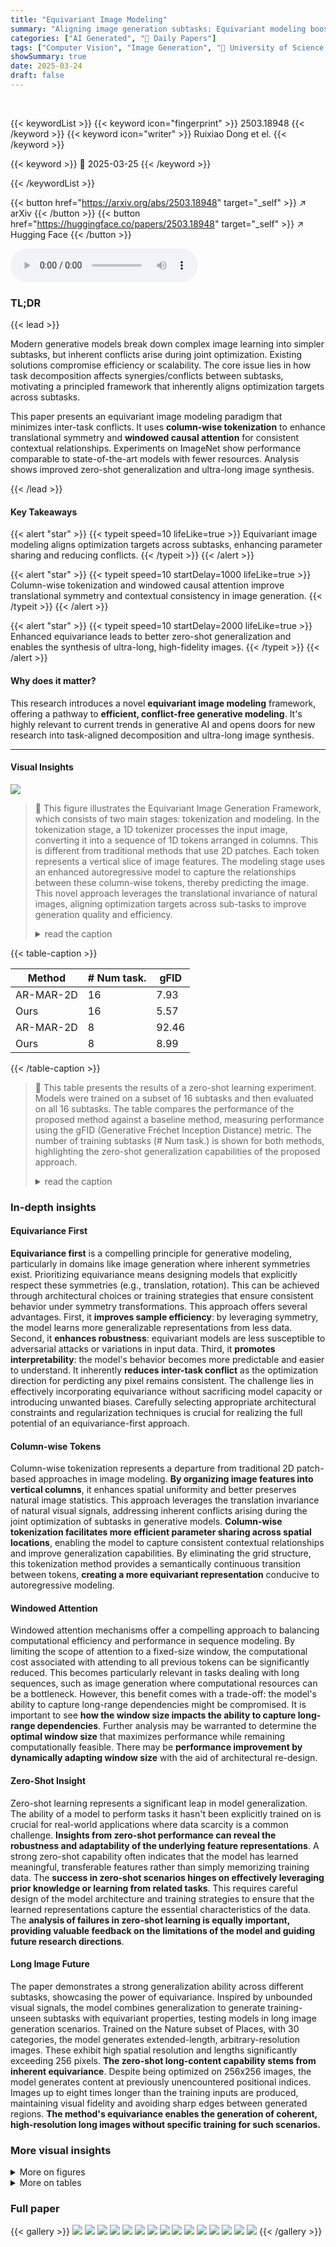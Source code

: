 ```yaml
---
title: "Equivariant Image Modeling"
summary: "Aligning image generation subtasks: Equivariant modeling boosts efficiency and generalization by leveraging natural visual signal invariance."
categories: ["AI Generated", "🤗 Daily Papers"]
tags: ["Computer Vision", "Image Generation", "🏢 University of Science and Technology of China",]
showSummary: true
date: 2025-03-24
draft: false
---
```


<br>

{{< keywordList >}}
{{< keyword icon="fingerprint" >}} 2503.18948 {{< /keyword >}}
{{< keyword icon="writer" >}} Ruixiao Dong et el. {{< /keyword >}}
 
{{< keyword >}} 🤗 2025-03-25 {{< /keyword >}}
 
{{< /keywordList >}}

{{< button href="https://arxiv.org/abs/2503.18948" target="_self" >}}
↗ arXiv
{{< /button >}}
{{< button href="https://huggingface.co/papers/2503.18948" target="_self" >}}
↗ Hugging Face
{{< /button >}}



<audio controls>
    <source src="https://ai-paper-reviewer.com/2503.18948/podcast.wav" type="audio/wav">
    Your browser does not support the audio element.
</audio>


### TL;DR


{{< lead >}}

Modern generative models break down complex image learning into simpler subtasks, but inherent conflicts arise during joint optimization. Existing solutions compromise efficiency or scalability. The core issue lies in how task decomposition affects synergies/conflicts between subtasks, motivating a principled framework that inherently aligns optimization targets across subtasks.



This paper presents an equivariant image modeling paradigm that minimizes inter-task conflicts. It uses **column-wise tokenization** to enhance translational symmetry and **windowed causal attention** for consistent contextual relationships. Experiments on ImageNet show performance comparable to state-of-the-art models with fewer resources. Analysis shows improved zero-shot generalization and ultra-long image synthesis.

{{< /lead >}}


#### Key Takeaways

{{< alert "star" >}}
{{< typeit speed=10 lifeLike=true >}} Equivariant image modeling aligns optimization targets across subtasks, enhancing parameter sharing and reducing conflicts. {{< /typeit >}}
{{< /alert >}}

{{< alert "star" >}}
{{< typeit speed=10 startDelay=1000 lifeLike=true >}} Column-wise tokenization and windowed causal attention improve translational symmetry and contextual consistency in image generation. {{< /typeit >}}
{{< /alert >}}

{{< alert "star" >}}
{{< typeit speed=10 startDelay=2000 lifeLike=true >}} Enhanced equivariance leads to better zero-shot generalization and enables the synthesis of ultra-long, high-fidelity images. {{< /typeit >}}
{{< /alert >}}

#### Why does it matter?
This research introduces a novel **equivariant image modeling** framework, offering a pathway to **efficient, conflict-free generative modeling**. It's highly relevant to current trends in generative AI and opens doors for new research into task-aligned decomposition and ultra-long image synthesis.

------
#### Visual Insights



![](https://arxiv.org/html/2503.18948/x1.png)

> 🔼 This figure illustrates the Equivariant Image Generation Framework, which consists of two main stages: tokenization and modeling.  In the tokenization stage, a 1D tokenizer processes the input image, converting it into a sequence of 1D tokens arranged in columns. This is different from traditional methods that use 2D patches.  Each token represents a vertical slice of image features. The modeling stage uses an enhanced autoregressive model to capture the relationships between these column-wise tokens, thereby predicting the image. This novel approach leverages the translational invariance of natural images, aligning optimization targets across sub-tasks to improve generation quality and efficiency.
> <details>
> <summary>read the caption</summary>
> Figure 1: Illustration of Equivariant Image Generation Framework. The tokenizer translates the image into 1D tokens arranged in columns and an enhanced autoregressive model models the column-wise token distribution.
> </details>





{{< table-caption >}}
<table class="ltx_tabular ltx_centering ltx_guessed_headers ltx_align_middle" id="S4.T1.2">
<thead class="ltx_thead">
<tr class="ltx_tr" id="S4.T1.2.1.1">
<th class="ltx_td ltx_align_center ltx_th ltx_th_column ltx_border_tt" id="S4.T1.2.1.1.1">Method</th>
<th class="ltx_td ltx_align_center ltx_th ltx_th_column ltx_border_tt" id="S4.T1.2.1.1.2"># Num task.</th>
<th class="ltx_td ltx_align_center ltx_th ltx_th_column ltx_border_tt" id="S4.T1.2.1.1.3">gFID</th>
</tr>
</thead>
<tbody class="ltx_tbody">
<tr class="ltx_tr" id="S4.T1.2.2.1">
<td class="ltx_td ltx_align_center ltx_border_t" id="S4.T1.2.2.1.1">AR-MAR-2D</td>
<td class="ltx_td ltx_align_center ltx_border_t" id="S4.T1.2.2.1.2">16</td>
<td class="ltx_td ltx_align_center ltx_border_t" id="S4.T1.2.2.1.3">7.93</td>
</tr>
<tr class="ltx_tr" id="S4.T1.2.3.2">
<td class="ltx_td ltx_align_center" id="S4.T1.2.3.2.1">Ours</td>
<td class="ltx_td ltx_align_center" id="S4.T1.2.3.2.2">16</td>
<td class="ltx_td ltx_align_center" id="S4.T1.2.3.2.3">5.57</td>
</tr>
<tr class="ltx_tr" id="S4.T1.2.4.3">
<td class="ltx_td ltx_align_center ltx_border_t" id="S4.T1.2.4.3.1">AR-MAR-2D</td>
<td class="ltx_td ltx_align_center ltx_border_t" id="S4.T1.2.4.3.2">8</td>
<td class="ltx_td ltx_align_center ltx_border_t" id="S4.T1.2.4.3.3">92.46</td>
</tr>
<tr class="ltx_tr" id="S4.T1.2.5.4">
<td class="ltx_td ltx_align_center ltx_border_bb" id="S4.T1.2.5.4.1">Ours</td>
<td class="ltx_td ltx_align_center ltx_border_bb" id="S4.T1.2.5.4.2">8</td>
<td class="ltx_td ltx_align_center ltx_border_bb" id="S4.T1.2.5.4.3">8.99</td>
</tr>
</tbody>
</table>{{< /table-caption >}}

> 🔼 This table presents the results of a zero-shot learning experiment.  Models were trained on a subset of 16 subtasks and then evaluated on all 16 subtasks. The table compares the performance of the proposed method against a baseline method, measuring performance using the gFID (Generative Fréchet Inception Distance) metric.  The number of training subtasks (# Num task.) is shown for both methods, highlighting the zero-shot generalization capabilities of the proposed approach.
> <details>
> <summary>read the caption</summary>
> Table 1:  Performance under Zero-shot Setting. # Num task. is used to denote the number of trained subtasks. The total number of subtasks is 16 for all methods.
> </details>





### In-depth insights


#### Equivariance First
**Equivariance first** is a compelling principle for generative modeling, particularly in domains like image generation where inherent symmetries exist. Prioritizing equivariance means designing models that explicitly respect these symmetries (e.g., translation, rotation). This can be achieved through architectural choices or training strategies that ensure consistent behavior under symmetry transformations.  This approach offers several advantages. First, it **improves sample efficiency**: by leveraging symmetry, the model learns more generalizable representations from less data. Second, it **enhances robustness**: equivariant models are less susceptible to adversarial attacks or variations in input data. Third, it **promotes interpretability**: the model's behavior becomes more predictable and easier to understand. It inherently **reduces inter-task conflict** as the optimization direction for perdicting any pixel remains consistent. The challenge lies in effectively incorporating equivariance without sacrificing model capacity or introducing unwanted biases. Carefully selecting appropriate architectural constraints and regularization techniques is crucial for realizing the full potential of an equivariance-first approach.

#### Column-wise Tokens
Column-wise tokenization represents a departure from traditional 2D patch-based approaches in image modeling. **By organizing image features into vertical columns**, it enhances spatial uniformity and better preserves natural image statistics. This approach leverages the translation invariance of natural visual signals, addressing inherent conflicts arising during the joint optimization of subtasks in generative models. **Column-wise tokenization facilitates more efficient parameter sharing across spatial locations**, enabling the model to capture consistent contextual relationships and improve generalization capabilities. By eliminating the grid structure, this tokenization method provides a semantically continuous transition between tokens, **creating a more equivariant representation** conducive to autoregressive modeling.

#### Windowed Attention
Windowed attention mechanisms offer a compelling approach to balancing computational efficiency and performance in sequence modeling. By limiting the scope of attention to a fixed-size window, the computational cost associated with attending to all previous tokens can be significantly reduced. This becomes particularly relevant in tasks dealing with long sequences, such as image generation where computational resources can be a bottleneck. However, this benefit comes with a trade-off: the model's ability to capture long-range dependencies might be compromised. It is important to see **how the window size impacts the ability to capture long-range dependencies**. Further analysis may be warranted to determine the **optimal window size** that maximizes performance while remaining computationally feasible. There may be **performance improvement by dynamically adapting window size** with the aid of architectural re-design.

#### Zero-Shot Insight
Zero-shot learning represents a significant leap in model generalization. The ability of a model to perform tasks it hasn't been explicitly trained on is crucial for real-world applications where data scarcity is a common challenge. **Insights from zero-shot performance can reveal the robustness and adaptability of the underlying feature representations**. A strong zero-shot capability often indicates that the model has learned meaningful, transferable features rather than simply memorizing training data. The **success in zero-shot scenarios hinges on effectively leveraging prior knowledge or learning from related tasks**. This requires careful design of the model architecture and training strategies to ensure that the learned representations capture the essential characteristics of the data. The **analysis of failures in zero-shot learning is equally important, providing valuable feedback on the limitations of the model and guiding future research directions**.

#### Long Image Future
The paper demonstrates a strong generalization ability across different subtasks, showcasing the power of equivariance. Inspired by unbounded visual signals, the model combines generalization to generate training-unseen subtasks with equivariant properties, testing models in long image generation scenarios. Trained on the Nature subset of Places, with 30 categories, the model generates extended-length, arbitrary-resolution images. These exhibit high spatial resolution and lengths significantly exceeding 256 pixels. **The zero-shot long-content capability stems from inherent equivariance**. Despite being optimized on 256x256 images, the model generates content at previously unencountered positional indices. Images up to eight times longer than the training inputs are produced, maintaining visual fidelity and avoiding sharp edges between generated regions. **The method's equivariance enables the generation of coherent, high-resolution long images without specific training for such scenarios.**


### More visual insights

<details>
<summary>More on figures
</summary>


![](https://arxiv.org/html/2503.18948/x2.png)

> 🔼 This figure demonstrates the process of reconstructing an image from 1D token sequences. Starting with a sequence of randomly initialized tokens, the model progressively replaces them with tokens encoded from the ground truth image.  Each step in this replacement process results in a progressively more accurate reconstruction of the original image, visually showcasing how the tokens carry information that contributes to the reconstruction. The figure visually shows how the model successfully recovers the image, confirming the effectiveness of the proposed column-wise tokenization and the overall image generation process.  It highlights that each token encodes a relevant part of the image, and together they represent the whole image.
> <details>
> <summary>read the caption</summary>
> Figure 2: Visual Meanings of 1D Tokens. By progressively replacing the randomly initialized token sequence with tokens encoded from the ground truth images, the decoder faithfully reconstructs the original images step by step.
> </details>



![](https://arxiv.org/html/2503.18948/x3.png)

> 🔼 This figure displays the training loss curves for different image generation models. The left panel shows the absolute training loss at an early stage (10 epochs) and a later stage (100 epochs) of training.  The right panel displays the *relative* improvement in training loss at the later stage compared to the loss at the early stage.  Multiple training scenarios are included, such as the multi-task setting (training on all tasks), and single-task settings (training on only selected tasks).  The comparison highlights how the proposed equivariant generation model achieves better parameter sharing and generalization, leading to consistent performance improvements across subtasks, unlike traditional 2D models where performance improvements in some tasks don't transfer to others.
> <details>
> <summary>read the caption</summary>
> Figure 3: Training Loss of Different Models. Left: the training loss of different methods at early (10 epoches) and late (100 epoches) training stage. Right: the relative loss improvement of different methods under different settings compared to the early stage of Multi-task setting. The higher value indicates better performance. The equivariant generation approach can transfer the improvement from a single task to other untrained tasks.
> </details>



![](https://arxiv.org/html/2503.18948/x4.png)

> 🔼 Figure 4 compares the converged training loss for different subtasks in the ImageNet and LHQ datasets.  The ImageNet dataset shows a significant difference in the difficulty of different subtasks, with some subtasks consistently exhibiting higher loss than others. This uneven distribution across subtasks is likely due to the inherent bias in the ImageNet dataset towards objects that are centrally located and well-defined. In contrast, the LHQ dataset shows a much more uniform loss distribution across all subtasks, likely due to its higher degree of spatial uniformity. The figure suggests that the inconsistencies in the ImageNet data significantly impact the model's training process.
> <details>
> <summary>read the caption</summary>
> Figure 4: Converged Training Loss on ImageNet vs LHQ. Compared to ImageNet, the visual statics in LHQ demonstrates greater uniformity, as does the task-wise loss distribution.
> </details>



![](https://arxiv.org/html/2503.18948/x5.png)

> 🔼 This figure showcases the model's ability to generate images significantly longer than those it was trained on.  The model was trained using images of a fixed 256-pixel length from the Places dataset.  Despite this, the generated examples demonstrate the ability to produce images of arbitrary lengths, maintaining visual coherence and detail across the extended spatial range. This highlights the model's generalization capability and robustness.
> <details>
> <summary>read the caption</summary>
> Figure 5: Visual examples of long image generation. We present visual examples of long images with arbitrary lengths, which are generated by our model that has been trained on the Places datasets with fixed length of 256.
> </details>



![](https://arxiv.org/html/2503.18948/x6.png)

> 🔼 This figure demonstrates the interactive nature of the image generation process.  Each token, representing a vertical strip of the image, is generated and displayed individually.  The user can then review the generated image and identify any unsatisfactory tokens (highlighted in orange rectangles). These problematic tokens are then discarded, and the model regenerates them, allowing for human-guided refinement of the output image. This process iterates until the user is satisfied with the generated image.
> <details>
> <summary>read the caption</summary>
> Figure 6: Interactive Image Generation. During inference, each token is immediately visible and bad generated tokens (circled with orange rectangle) are dropped according to human feedback.
> </details>



![](https://arxiv.org/html/2503.18948/x7.png)

> 🔼 This figure is a visualization showing the effect of augmented position embedding on image generation.  The '(a) w/o random shift' indicates that this specific image was generated without applying random shifts to the position indices during training. This augmentation helps the model better learn consistent relationships across different spatial locations, improving the quality and coherence of generated images, especially those that extend beyond the length of sequences seen during training.
> <details>
> <summary>read the caption</summary>
> (a) w/o random shift
> </details>



![](https://arxiv.org/html/2503.18948/x8.png)

> 🔼 This figure visualizes the impact of the augmented position embedding technique on the model's ability to generate coherent and continuous images. The left panel (a) shows results without random position shifts, while the right panel (b) demonstrates the results with random position shifts applied. The use of random position shifts helps to reduce the effect of fixed positions in the model and enhances its generation performance, especially for longer image sequences.
> <details>
> <summary>read the caption</summary>
> (b) with random shift
> </details>



![](https://arxiv.org/html/2503.18948/x9.png)

> 🔼 This figure compares the results of using a standard positional embedding technique versus an augmented positional embedding technique in a transformer-based image generation model. The model was trained on a subset of the Places dataset. The augmented approach enhances the model's ability to generate images with consistent visual features across spatial positions.
> <details>
> <summary>read the caption</summary>
> Figure 7: Visualization effect of the Augmented Position Embedding. The model is trained on a subset of the Places dataset.
> </details>



![](https://arxiv.org/html/2503.18948/x10.png)

> 🔼 This figure provides additional examples to illustrate how the column-wise tokenization approach preserves the vertical equivariance of natural images.  Each image shows the progressive reconstruction of an image from its 1D token representation. The reconstruction starts with a randomly initialized sequence of tokens and progressively replaces those random tokens with tokens generated from the ground truth image.  This demonstrates how the model reconstructs the image from a column-wise representation, highlighting the effectiveness of the proposed 1D tokenization method in preserving spatial information.
> <details>
> <summary>read the caption</summary>
> Figure 8: Additional Examples about Visual Meanings of 1D Tokens.
> </details>



![](https://arxiv.org/html/2503.18948/x11.png)

> 🔼 This figure visualizes the image generation process step by step. Starting from randomly initialized tokens, it progressively replaces these tokens with tokens encoded from the ground truth image. This allows us to see how the decoder faithfully reconstructs the original image, step by step, as the correct token sequences are fed into it. It demonstrates the continuous transition and evolution of the generated image.
> <details>
> <summary>read the caption</summary>
> Figure 9: Visualization of the generation process.
> </details>



![](https://arxiv.org/html/2503.18948/x12.png)

> 🔼 This figure displays a diverse array of images generated by the model trained on the ImageNet-1k dataset.  Each image represents a different object category from the dataset, showcasing the model's ability to generate various objects with high fidelity and detail.  The figure demonstrates the model's capacity for class-conditional image generation, highlighting the quality and diversity of the generated samples.
> <details>
> <summary>read the caption</summary>
> Figure 10: Generation Results on the ImageNet-1k Dataset.
> </details>



</details>




<details>
<summary>More on tables
</summary>


{{< table-caption >}}
<table class="ltx_tabular ltx_align_middle" id="S4.T2.3">
<tbody class="ltx_tbody">
<tr class="ltx_tr" id="S4.T2.3.3">
<td class="ltx_td ltx_align_center ltx_border_tt" id="S4.T2.3.3.4" style="padding:0.25pt 4.0pt;">Method</td>
<td class="ltx_td ltx_align_center ltx_border_tt" id="S4.T2.1.1.1" style="padding:0.25pt 4.0pt;">gFID<math alttext="\downarrow" class="ltx_Math" display="inline" id="S4.T2.1.1.1.m1.1"><semantics id="S4.T2.1.1.1.m1.1a"><mo id="S4.T2.1.1.1.m1.1.1" stretchy="false" xref="S4.T2.1.1.1.m1.1.1.cmml">↓</mo><annotation-xml encoding="MathML-Content" id="S4.T2.1.1.1.m1.1b"><ci id="S4.T2.1.1.1.m1.1.1.cmml" xref="S4.T2.1.1.1.m1.1.1">↓</ci></annotation-xml><annotation encoding="application/x-tex" id="S4.T2.1.1.1.m1.1c">\downarrow</annotation><annotation encoding="application/x-llamapun" id="S4.T2.1.1.1.m1.1d">↓</annotation></semantics></math>
</td>
<td class="ltx_td ltx_align_center ltx_border_tt" id="S4.T2.2.2.2" style="padding:0.25pt 4.0pt;">IS<math alttext="\uparrow" class="ltx_Math" display="inline" id="S4.T2.2.2.2.m1.1"><semantics id="S4.T2.2.2.2.m1.1a"><mo id="S4.T2.2.2.2.m1.1.1" stretchy="false" xref="S4.T2.2.2.2.m1.1.1.cmml">↑</mo><annotation-xml encoding="MathML-Content" id="S4.T2.2.2.2.m1.1b"><ci id="S4.T2.2.2.2.m1.1.1.cmml" xref="S4.T2.2.2.2.m1.1.1">↑</ci></annotation-xml><annotation encoding="application/x-tex" id="S4.T2.2.2.2.m1.1c">\uparrow</annotation><annotation encoding="application/x-llamapun" id="S4.T2.2.2.2.m1.1d">↑</annotation></semantics></math>
</td>
<td class="ltx_td ltx_align_center ltx_border_tt" id="S4.T2.3.3.5" style="padding:0.25pt 4.0pt;">#Para.</td>
<td class="ltx_td ltx_align_center ltx_border_tt" id="S4.T2.3.3.6" style="padding:0.25pt 4.0pt;">#Len.</td>
<td class="ltx_td ltx_align_center ltx_border_tt" id="S4.T2.3.3.3" style="padding:0.25pt 4.0pt;">GFLOPs<math alttext="\downarrow" class="ltx_Math" display="inline" id="S4.T2.3.3.3.m1.1"><semantics id="S4.T2.3.3.3.m1.1a"><mo id="S4.T2.3.3.3.m1.1.1" stretchy="false" xref="S4.T2.3.3.3.m1.1.1.cmml">↓</mo><annotation-xml encoding="MathML-Content" id="S4.T2.3.3.3.m1.1b"><ci id="S4.T2.3.3.3.m1.1.1.cmml" xref="S4.T2.3.3.3.m1.1.1">↓</ci></annotation-xml><annotation encoding="application/x-tex" id="S4.T2.3.3.3.m1.1c">\downarrow</annotation><annotation encoding="application/x-llamapun" id="S4.T2.3.3.3.m1.1d">↓</annotation></semantics></math>
</td>
</tr>
<tr class="ltx_tr" id="S4.T2.3.4.1">
<td class="ltx_td ltx_align_center ltx_border_t" colspan="6" id="S4.T2.3.4.1.1" style="padding:0.25pt 4.0pt;"><em class="ltx_emph ltx_font_italic" id="S4.T2.3.4.1.1.1" style="color:#808080;">Diffusion</em></td>
</tr>
<tr class="ltx_tr" id="S4.T2.3.5.2">
<td class="ltx_td ltx_align_center" id="S4.T2.3.5.2.1" style="padding:0.25pt 4.0pt;">DiT <cite class="ltx_cite ltx_citemacro_cite">[<a class="ltx_ref" href="https://arxiv.org/html/2503.18948v1#bib.bib26" title=""><span class="ltx_text" style="font-size:90%;">26</span></a>]</cite>
</td>
<td class="ltx_td ltx_align_center" id="S4.T2.3.5.2.2" style="padding:0.25pt 4.0pt;">2.27</td>
<td class="ltx_td ltx_align_center" id="S4.T2.3.5.2.3" style="padding:0.25pt 4.0pt;">278.2</td>
<td class="ltx_td ltx_align_center" id="S4.T2.3.5.2.4" style="padding:0.25pt 4.0pt;">675M</td>
<td class="ltx_td ltx_align_center" id="S4.T2.3.5.2.5" style="padding:0.25pt 4.0pt;">-</td>
<td class="ltx_td ltx_align_center" id="S4.T2.3.5.2.6" style="padding:0.25pt 4.0pt;">118.64</td>
</tr>
<tr class="ltx_tr" id="S4.T2.3.6.3">
<td class="ltx_td ltx_align_center ltx_border_t" colspan="6" id="S4.T2.3.6.3.1" style="padding:0.25pt 4.0pt;"><em class="ltx_emph ltx_font_italic" id="S4.T2.3.6.3.1.1" style="color:#808080;">MaskGIT</em></td>
</tr>
<tr class="ltx_tr" id="S4.T2.3.7.4">
<td class="ltx_td ltx_align_center" id="S4.T2.3.7.4.1" style="padding:0.25pt 4.0pt;">TiTok <cite class="ltx_cite ltx_citemacro_cite">[<a class="ltx_ref" href="https://arxiv.org/html/2503.18948v1#bib.bib46" title=""><span class="ltx_text" style="font-size:90%;">46</span></a>]</cite>
</td>
<td class="ltx_td ltx_align_center" id="S4.T2.3.7.4.2" style="padding:0.25pt 4.0pt;">1.97</td>
<td class="ltx_td ltx_align_center" id="S4.T2.3.7.4.3" style="padding:0.25pt 4.0pt;">281.8</td>
<td class="ltx_td ltx_align_center" id="S4.T2.3.7.4.4" style="padding:0.25pt 4.0pt;">287M</td>
<td class="ltx_td ltx_align_center" id="S4.T2.3.7.4.5" style="padding:0.25pt 4.0pt;">128</td>
<td class="ltx_td ltx_align_center" id="S4.T2.3.7.4.6" style="padding:0.25pt 4.0pt;">37.35</td>
</tr>
<tr class="ltx_tr" id="S4.T2.3.8.5">
<td class="ltx_td ltx_align_center" id="S4.T2.3.8.5.1" style="padding:0.25pt 4.0pt;">MAR <cite class="ltx_cite ltx_citemacro_cite">[<a class="ltx_ref" href="https://arxiv.org/html/2503.18948v1#bib.bib18" title=""><span class="ltx_text" style="font-size:90%;">18</span></a>]</cite>
</td>
<td class="ltx_td ltx_align_center" id="S4.T2.3.8.5.2" style="padding:0.25pt 4.0pt;">1.78</td>
<td class="ltx_td ltx_align_center" id="S4.T2.3.8.5.3" style="padding:0.25pt 4.0pt;">296.0</td>
<td class="ltx_td ltx_align_center" id="S4.T2.3.8.5.4" style="padding:0.25pt 4.0pt;">479M</td>
<td class="ltx_td ltx_align_center" id="S4.T2.3.8.5.5" style="padding:0.25pt 4.0pt;">64</td>
<td class="ltx_td ltx_align_center" id="S4.T2.3.8.5.6" style="padding:0.25pt 4.0pt;">70.13</td>
</tr>
<tr class="ltx_tr" id="S4.T2.3.9.6">
<td class="ltx_td ltx_align_center" id="S4.T2.3.9.6.1" style="padding:0.25pt 4.0pt;">FractalMAR <cite class="ltx_cite ltx_citemacro_cite">[<a class="ltx_ref" href="https://arxiv.org/html/2503.18948v1#bib.bib17" title=""><span class="ltx_text" style="font-size:90%;">17</span></a>]</cite>
</td>
<td class="ltx_td ltx_align_center" id="S4.T2.3.9.6.2" style="padding:0.25pt 4.0pt;">7.30</td>
<td class="ltx_td ltx_align_center" id="S4.T2.3.9.6.3" style="padding:0.25pt 4.0pt;">334.9</td>
<td class="ltx_td ltx_align_center" id="S4.T2.3.9.6.4" style="padding:0.25pt 4.0pt;">438M</td>
<td class="ltx_td ltx_align_center" id="S4.T2.3.9.6.5" style="padding:0.25pt 4.0pt;">-</td>
<td class="ltx_td ltx_align_center" id="S4.T2.3.9.6.6" style="padding:0.25pt 4.0pt;">238.58</td>
</tr>
<tr class="ltx_tr" id="S4.T2.3.10.7">
<td class="ltx_td ltx_align_center ltx_border_t" colspan="6" id="S4.T2.3.10.7.1" style="padding:0.25pt 4.0pt;"><em class="ltx_emph ltx_font_italic" id="S4.T2.3.10.7.1.1" style="color:#808080;">Autoregressive</em></td>
</tr>
<tr class="ltx_tr" id="S4.T2.3.11.8">
<td class="ltx_td ltx_align_center" id="S4.T2.3.11.8.1" style="padding:0.25pt 4.0pt;">VQGAN <cite class="ltx_cite ltx_citemacro_cite">[<a class="ltx_ref" href="https://arxiv.org/html/2503.18948v1#bib.bib7" title=""><span class="ltx_text" style="font-size:90%;">7</span></a>]</cite>
</td>
<td class="ltx_td ltx_align_center" id="S4.T2.3.11.8.2" style="padding:0.25pt 4.0pt;">15.78</td>
<td class="ltx_td ltx_align_center" id="S4.T2.3.11.8.3" style="padding:0.25pt 4.0pt;">74.3</td>
<td class="ltx_td ltx_align_center" id="S4.T2.3.11.8.4" style="padding:0.25pt 4.0pt;">1.4B</td>
<td class="ltx_td ltx_align_center" id="S4.T2.3.11.8.5" style="padding:0.25pt 4.0pt;">256</td>
<td class="ltx_td ltx_align_center" id="S4.T2.3.11.8.6" style="padding:0.25pt 4.0pt;">246.67</td>
</tr>
<tr class="ltx_tr" id="S4.T2.3.12.9">
<td class="ltx_td ltx_align_center" id="S4.T2.3.12.9.1" style="padding:0.25pt 4.0pt;">VAR <cite class="ltx_cite ltx_citemacro_cite">[<a class="ltx_ref" href="https://arxiv.org/html/2503.18948v1#bib.bib40" title=""><span class="ltx_text" style="font-size:90%;">40</span></a>]</cite>
</td>
<td class="ltx_td ltx_align_center" id="S4.T2.3.12.9.2" style="padding:0.25pt 4.0pt;">3.30</td>
<td class="ltx_td ltx_align_center" id="S4.T2.3.12.9.3" style="padding:0.25pt 4.0pt;">274.4</td>
<td class="ltx_td ltx_align_center" id="S4.T2.3.12.9.4" style="padding:0.25pt 4.0pt;">310M</td>
<td class="ltx_td ltx_align_center" id="S4.T2.3.12.9.5" style="padding:0.25pt 4.0pt;">680</td>
<td class="ltx_td ltx_align_center" id="S4.T2.3.12.9.6" style="padding:0.25pt 4.0pt;">105.70</td>
</tr>
<tr class="ltx_tr" id="S4.T2.3.13.10">
<td class="ltx_td ltx_align_center" id="S4.T2.3.13.10.1" style="padding:0.25pt 4.0pt;">MAR <cite class="ltx_cite ltx_citemacro_cite">[<a class="ltx_ref" href="https://arxiv.org/html/2503.18948v1#bib.bib18" title=""><span class="ltx_text" style="font-size:90%;">18</span></a>]</cite>
</td>
<td class="ltx_td ltx_align_center" id="S4.T2.3.13.10.2" style="padding:0.25pt 4.0pt;">4.69</td>
<td class="ltx_td ltx_align_center" id="S4.T2.3.13.10.3" style="padding:0.25pt 4.0pt;">244.6</td>
<td class="ltx_td ltx_align_center" id="S4.T2.3.13.10.4" style="padding:0.25pt 4.0pt;">479M</td>
<td class="ltx_td ltx_align_center" id="S4.T2.3.13.10.5" style="padding:0.25pt 4.0pt;">64</td>
<td class="ltx_td ltx_align_center" id="S4.T2.3.13.10.6" style="padding:0.25pt 4.0pt;">78.50</td>
</tr>
<tr class="ltx_tr" id="S4.T2.3.14.11">
<td class="ltx_td ltx_align_center ltx_border_t" id="S4.T2.3.14.11.1" style="padding:0.25pt 4.0pt;">Ours-S</td>
<td class="ltx_td ltx_align_center ltx_border_t" id="S4.T2.3.14.11.2" style="padding:0.25pt 4.0pt;">7.21</td>
<td class="ltx_td ltx_align_center ltx_border_t" id="S4.T2.3.14.11.3" style="padding:0.25pt 4.0pt;">233.70</td>
<td class="ltx_td ltx_align_center ltx_border_t" id="S4.T2.3.14.11.4" style="padding:0.25pt 4.0pt;">151M</td>
<td class="ltx_td ltx_align_center ltx_border_t" id="S4.T2.3.14.11.5" style="padding:0.25pt 4.0pt;">16</td>
<td class="ltx_td ltx_align_center ltx_border_t" id="S4.T2.3.14.11.6" style="padding:0.25pt 4.0pt;">5.41</td>
</tr>
<tr class="ltx_tr" id="S4.T2.3.15.12">
<td class="ltx_td ltx_align_center" id="S4.T2.3.15.12.1" style="padding:0.25pt 4.0pt;">Ours-B</td>
<td class="ltx_td ltx_align_center" id="S4.T2.3.15.12.2" style="padding:0.25pt 4.0pt;">5.57</td>
<td class="ltx_td ltx_align_center" id="S4.T2.3.15.12.3" style="padding:0.25pt 4.0pt;">260.05</td>
<td class="ltx_td ltx_align_center" id="S4.T2.3.15.12.4" style="padding:0.25pt 4.0pt;">294M</td>
<td class="ltx_td ltx_align_center" id="S4.T2.3.15.12.5" style="padding:0.25pt 4.0pt;">16</td>
<td class="ltx_td ltx_align_center" id="S4.T2.3.15.12.6" style="padding:0.25pt 4.0pt;">9.78</td>
</tr>
<tr class="ltx_tr" id="S4.T2.3.16.13">
<td class="ltx_td ltx_align_center" id="S4.T2.3.16.13.1" style="padding:0.25pt 4.0pt;">Ours-L</td>
<td class="ltx_td ltx_align_center" id="S4.T2.3.16.13.2" style="padding:0.25pt 4.0pt;">4.48</td>
<td class="ltx_td ltx_align_center" id="S4.T2.3.16.13.3" style="padding:0.25pt 4.0pt;">259.91</td>
<td class="ltx_td ltx_align_center" id="S4.T2.3.16.13.4" style="padding:0.25pt 4.0pt;">644M</td>
<td class="ltx_td ltx_align_center" id="S4.T2.3.16.13.5" style="padding:0.25pt 4.0pt;">16</td>
<td class="ltx_td ltx_align_center" id="S4.T2.3.16.13.6" style="padding:0.25pt 4.0pt;">19.66</td>
</tr>
<tr class="ltx_tr" id="S4.T2.3.17.14">
<td class="ltx_td ltx_align_center ltx_border_bb" id="S4.T2.3.17.14.1" style="padding:0.25pt 4.0pt;">Ours-H</td>
<td class="ltx_td ltx_align_center ltx_border_bb" id="S4.T2.3.17.14.2" style="padding:0.25pt 4.0pt;">4.17</td>
<td class="ltx_td ltx_align_center ltx_border_bb" id="S4.T2.3.17.14.3" style="padding:0.25pt 4.0pt;">290.66</td>
<td class="ltx_td ltx_align_center ltx_border_bb" id="S4.T2.3.17.14.4" style="padding:0.25pt 4.0pt;">1.2B</td>
<td class="ltx_td ltx_align_center ltx_border_bb" id="S4.T2.3.17.14.5" style="padding:0.25pt 4.0pt;">16</td>
<td class="ltx_td ltx_align_center ltx_border_bb" id="S4.T2.3.17.14.6" style="padding:0.25pt 4.0pt;">34.91</td>
</tr>
</tbody>
</table>{{< /table-caption >}}
> 🔼 This table presents the results of class-conditional image generation experiments conducted on the ImageNet dataset at 256x256 resolution.  Several different generative models were compared, and the table shows key performance metrics including the Fréchet Inception Distance (gFID), which measures the quality of the generated images, and the Inception Score (IS), which assesses the diversity and quality of the generated images.  The table also lists the number of parameters (#Para.) in each model, providing an indication of model complexity, and the token sequence length (#Len.) used by each model during the generation process. Lower gFID and higher IS values generally indicate better performance.
> <details>
> <summary>read the caption</summary>
> Table 2:  Class-conditional Generation Results on ImageNet 256×256 Benchmark. #Para. denotes the number of parameters in each generator, while #Len. indicates the token sequence length that generators are required to model.
> </details>

{{< table-caption >}}
<table class="ltx_tabular ltx_centering ltx_guessed_headers ltx_align_middle" id="S4.T3.2">
<thead class="ltx_thead">
<tr class="ltx_tr" id="S4.T3.2.2">
<th class="ltx_td ltx_align_center ltx_th ltx_th_column ltx_th_row ltx_border_tt" id="S4.T3.2.2.3" style="padding-top:0.25pt;padding-bottom:0.25pt;">Method</th>
<th class="ltx_td ltx_align_center ltx_th ltx_th_column ltx_th_row ltx_border_tt" id="S4.T3.2.2.4" style="padding-top:0.25pt;padding-bottom:0.25pt;">Tokens Length</th>
<th class="ltx_td ltx_align_center ltx_th ltx_th_column ltx_border_tt" id="S4.T3.1.1.1" style="padding-top:0.25pt;padding-bottom:0.25pt;">gFID<math alttext="\downarrow" class="ltx_Math" display="inline" id="S4.T3.1.1.1.m1.1"><semantics id="S4.T3.1.1.1.m1.1a"><mo id="S4.T3.1.1.1.m1.1.1" stretchy="false" xref="S4.T3.1.1.1.m1.1.1.cmml">↓</mo><annotation-xml encoding="MathML-Content" id="S4.T3.1.1.1.m1.1b"><ci id="S4.T3.1.1.1.m1.1.1.cmml" xref="S4.T3.1.1.1.m1.1.1">↓</ci></annotation-xml><annotation encoding="application/x-tex" id="S4.T3.1.1.1.m1.1c">\downarrow</annotation><annotation encoding="application/x-llamapun" id="S4.T3.1.1.1.m1.1d">↓</annotation></semantics></math>
</th>
<th class="ltx_td ltx_align_center ltx_th ltx_th_column ltx_border_tt" id="S4.T3.2.2.2" style="padding-top:0.25pt;padding-bottom:0.25pt;">GFLOPs<math alttext="\downarrow" class="ltx_Math" display="inline" id="S4.T3.2.2.2.m1.1"><semantics id="S4.T3.2.2.2.m1.1a"><mo id="S4.T3.2.2.2.m1.1.1" stretchy="false" xref="S4.T3.2.2.2.m1.1.1.cmml">↓</mo><annotation-xml encoding="MathML-Content" id="S4.T3.2.2.2.m1.1b"><ci id="S4.T3.2.2.2.m1.1.1.cmml" xref="S4.T3.2.2.2.m1.1.1">↓</ci></annotation-xml><annotation encoding="application/x-tex" id="S4.T3.2.2.2.m1.1c">\downarrow</annotation><annotation encoding="application/x-llamapun" id="S4.T3.2.2.2.m1.1d">↓</annotation></semantics></math>
</th>
</tr>
<tr class="ltx_tr" id="S4.T3.2.3.1">
<th class="ltx_td ltx_align_center ltx_th ltx_th_column ltx_th_row ltx_border_t" id="S4.T3.2.3.1.1" style="padding-top:0.25pt;padding-bottom:0.25pt;">AR-MAR-2D-B</th>
<th class="ltx_td ltx_align_center ltx_th ltx_th_column ltx_th_row ltx_border_t" id="S4.T3.2.3.1.2" style="padding-top:0.25pt;padding-bottom:0.25pt;">256</th>
<th class="ltx_td ltx_align_center ltx_th ltx_th_column ltx_border_t" id="S4.T3.2.3.1.3" style="padding-top:0.25pt;padding-bottom:0.25pt;">3.99</th>
<th class="ltx_td ltx_align_center ltx_th ltx_th_column ltx_border_t" id="S4.T3.2.3.1.4" style="padding-top:0.25pt;padding-bottom:0.25pt;">130.46</th>
</tr>
</thead>
<tbody class="ltx_tbody">
<tr class="ltx_tr" id="S4.T3.2.4.1">
<th class="ltx_td ltx_align_center ltx_th ltx_th_row ltx_border_t" id="S4.T3.2.4.1.1" style="padding-top:0.25pt;padding-bottom:0.25pt;">AR-MAR-2D-B</th>
<th class="ltx_td ltx_align_center ltx_th ltx_th_row ltx_border_t" id="S4.T3.2.4.1.2" style="padding-top:0.25pt;padding-bottom:0.25pt;">16</th>
<td class="ltx_td ltx_align_center ltx_border_t" id="S4.T3.2.4.1.3" style="padding-top:0.25pt;padding-bottom:0.25pt;">7.93</td>
<td class="ltx_td ltx_align_center ltx_border_t" id="S4.T3.2.4.1.4" style="padding-top:0.25pt;padding-bottom:0.25pt;">9.79</td>
</tr>
<tr class="ltx_tr" id="S4.T3.2.5.2">
<th class="ltx_td ltx_align_center ltx_th ltx_th_row" id="S4.T3.2.5.2.1" style="padding-top:0.25pt;padding-bottom:0.25pt;">AR-MAR-2D-L</th>
<th class="ltx_td ltx_align_center ltx_th ltx_th_row" id="S4.T3.2.5.2.2" style="padding-top:0.25pt;padding-bottom:0.25pt;">16</th>
<td class="ltx_td ltx_align_center" id="S4.T3.2.5.2.3" style="padding-top:0.25pt;padding-bottom:0.25pt;">7.49</td>
<td class="ltx_td ltx_align_center" id="S4.T3.2.5.2.4" style="padding-top:0.25pt;padding-bottom:0.25pt;">19.68</td>
</tr>
<tr class="ltx_tr" id="S4.T3.2.6.3">
<th class="ltx_td ltx_align_center ltx_th ltx_th_row" id="S4.T3.2.6.3.1" style="padding-top:0.25pt;padding-bottom:0.25pt;">Ours-B</th>
<th class="ltx_td ltx_align_center ltx_th ltx_th_row" id="S4.T3.2.6.3.2" style="padding-top:0.25pt;padding-bottom:0.25pt;">16</th>
<td class="ltx_td ltx_align_center" id="S4.T3.2.6.3.3" style="padding-top:0.25pt;padding-bottom:0.25pt;">5.57</td>
<td class="ltx_td ltx_align_center" id="S4.T3.2.6.3.4" style="padding-top:0.25pt;padding-bottom:0.25pt;">9.78</td>
</tr>
<tr class="ltx_tr" id="S4.T3.2.7.4">
<th class="ltx_td ltx_align_center ltx_th ltx_th_row ltx_border_bb" id="S4.T3.2.7.4.1" style="padding-top:0.25pt;padding-bottom:0.25pt;">Ours-L</th>
<th class="ltx_td ltx_align_center ltx_th ltx_th_row ltx_border_bb" id="S4.T3.2.7.4.2" style="padding-top:0.25pt;padding-bottom:0.25pt;">16</th>
<td class="ltx_td ltx_align_center ltx_border_bb" id="S4.T3.2.7.4.3" style="padding-top:0.25pt;padding-bottom:0.25pt;">4.48</td>
<td class="ltx_td ltx_align_center ltx_border_bb" id="S4.T3.2.7.4.4" style="padding-top:0.25pt;padding-bottom:0.25pt;">19.66</td>
</tr>
</tbody>
</table>{{< /table-caption >}}
> 🔼 This table compares the performance (in terms of gFID) and computational efficiency (GFLOPs) of different models for image generation.  It highlights the trade-off between these two aspects. The models compared include the baseline autoregressive models with different token lengths (256 and 16) and the proposed equivariant models with token lengths of 16. The results show that the proposed equivariant models achieve a better trade-off, offering comparable or better performance with significantly reduced computational cost.
> <details>
> <summary>read the caption</summary>
> Table 3: Comparison on the performance and computational efficiency. Our methods achieves better trade-off between performance and computation cost.
> </details>

{{< table-caption >}}
<table class="ltx_tabular ltx_centering ltx_guessed_headers ltx_align_middle" id="S4.T4.2">
<thead class="ltx_thead">
<tr class="ltx_tr" id="S4.T4.2.2">
<th class="ltx_td ltx_align_center ltx_th ltx_th_column ltx_border_tt" id="S4.T4.2.2.3" style="padding-top:0.25pt;padding-bottom:0.25pt;">Method</th>
<th class="ltx_td ltx_align_center ltx_th ltx_th_column ltx_border_tt" id="S4.T4.2.2.4" style="padding-top:0.25pt;padding-bottom:0.25pt;">Equ.</th>
<th class="ltx_td ltx_align_center ltx_th ltx_th_column ltx_border_tt" id="S4.T4.2.2.5" style="padding-top:0.25pt;padding-bottom:0.25pt;">L-Ctx.</th>
<th class="ltx_td ltx_align_center ltx_th ltx_th_column ltx_border_tt" id="S4.T4.1.1.1" style="padding-top:0.25pt;padding-bottom:0.25pt;">gFID<math alttext="\downarrow" class="ltx_Math" display="inline" id="S4.T4.1.1.1.m1.1"><semantics id="S4.T4.1.1.1.m1.1a"><mo id="S4.T4.1.1.1.m1.1.1" stretchy="false" xref="S4.T4.1.1.1.m1.1.1.cmml">↓</mo><annotation-xml encoding="MathML-Content" id="S4.T4.1.1.1.m1.1b"><ci id="S4.T4.1.1.1.m1.1.1.cmml" xref="S4.T4.1.1.1.m1.1.1">↓</ci></annotation-xml><annotation encoding="application/x-tex" id="S4.T4.1.1.1.m1.1c">\downarrow</annotation><annotation encoding="application/x-llamapun" id="S4.T4.1.1.1.m1.1d">↓</annotation></semantics></math>
</th>
<th class="ltx_td ltx_align_center ltx_th ltx_th_column ltx_border_tt" id="S4.T4.2.2.2" style="padding-top:0.25pt;padding-bottom:0.25pt;">Attn FLOPs<math alttext="\downarrow" class="ltx_Math" display="inline" id="S4.T4.2.2.2.m1.1"><semantics id="S4.T4.2.2.2.m1.1a"><mo id="S4.T4.2.2.2.m1.1.1" stretchy="false" xref="S4.T4.2.2.2.m1.1.1.cmml">↓</mo><annotation-xml encoding="MathML-Content" id="S4.T4.2.2.2.m1.1b"><ci id="S4.T4.2.2.2.m1.1.1.cmml" xref="S4.T4.2.2.2.m1.1.1">↓</ci></annotation-xml><annotation encoding="application/x-tex" id="S4.T4.2.2.2.m1.1c">\downarrow</annotation><annotation encoding="application/x-llamapun" id="S4.T4.2.2.2.m1.1d">↓</annotation></semantics></math>
</th>
</tr>
</thead>
<tbody class="ltx_tbody">
<tr class="ltx_tr" id="S4.T4.2.3.1">
<td class="ltx_td ltx_align_center ltx_border_t" id="S4.T4.2.3.1.1" style="padding-top:0.25pt;padding-bottom:0.25pt;">Full Causal</td>
<td class="ltx_td ltx_border_t" id="S4.T4.2.3.1.2" style="padding-top:0.25pt;padding-bottom:0.25pt;"></td>
<td class="ltx_td ltx_align_center ltx_border_t" id="S4.T4.2.3.1.3" style="padding-top:0.25pt;padding-bottom:0.25pt;">✓</td>
<td class="ltx_td ltx_align_center ltx_border_t" id="S4.T4.2.3.1.4" style="padding-top:0.25pt;padding-bottom:0.25pt;">7.35</td>
<td class="ltx_td ltx_align_center ltx_border_t" id="S4.T4.2.3.1.5" style="padding-top:0.25pt;padding-bottom:0.25pt;">4.2M</td>
</tr>
<tr class="ltx_tr" id="S4.T4.2.4.2">
<td class="ltx_td ltx_align_center" id="S4.T4.2.4.2.1" style="padding-top:0.25pt;padding-bottom:0.25pt;">Real Equ.</td>
<td class="ltx_td ltx_align_center" id="S4.T4.2.4.2.2" style="padding-top:0.25pt;padding-bottom:0.25pt;">✓</td>
<td class="ltx_td" id="S4.T4.2.4.2.3" style="padding-top:0.25pt;padding-bottom:0.25pt;"></td>
<td class="ltx_td ltx_align_center" id="S4.T4.2.4.2.4" style="padding-top:0.25pt;padding-bottom:0.25pt;">8.87</td>
<td class="ltx_td ltx_align_center" id="S4.T4.2.4.2.5" style="padding-top:0.25pt;padding-bottom:0.25pt;"><span class="ltx_text ltx_font_bold" id="S4.T4.2.4.2.5.1">0.26M</span></td>
</tr>
<tr class="ltx_tr" id="S4.T4.2.5.3">
<td class="ltx_td ltx_align_center ltx_border_bb" id="S4.T4.2.5.3.1" style="padding-top:0.25pt;padding-bottom:0.25pt;">Window Causal</td>
<td class="ltx_td ltx_align_center ltx_border_bb" id="S4.T4.2.5.3.2" style="padding-top:0.25pt;padding-bottom:0.25pt;">✓</td>
<td class="ltx_td ltx_align_center ltx_border_bb" id="S4.T4.2.5.3.3" style="padding-top:0.25pt;padding-bottom:0.25pt;">✓</td>
<td class="ltx_td ltx_align_center ltx_border_bb" id="S4.T4.2.5.3.4" style="padding-top:0.25pt;padding-bottom:0.25pt;"><span class="ltx_text ltx_font_bold" id="S4.T4.2.5.3.4.1">7.21</span></td>
<td class="ltx_td ltx_align_center ltx_border_bb" id="S4.T4.2.5.3.5" style="padding-top:0.25pt;padding-bottom:0.25pt;">1.8M</td>
</tr>
</tbody>
</table>{{< /table-caption >}}
> 🔼 This table presents an ablation study on the impact of windowed causal attention in an equivariant autoregressive image generation model. It compares four different model variations: a baseline model with full causal attention, a strictly equivariant model (Real Equ.) with a limited context window, a model using windowed causal attention, and a model with windowed causal attention and long-range context.  The table shows the gFID (lower is better), a measure of image generation quality, and the attention FLOPs (floating-point operations, lower is better), representing computational cost.  This allows for an analysis of the trade-off between model performance and computational efficiency when employing different attention mechanisms and degrees of equivariance.
> <details>
> <summary>read the caption</summary>
> Table 4: Ablation Study of Windowed Causal Attention. ”Real Equ.” indicates the strictly equivariant model variant as described in  Sec. 3.2; ”Equ.” refers to whether the model possesses equivariant properties; and ”L-Ctx.” denotes whether long-range contexts are utilized.
> </details>

{{< table-caption >}}
<table class="ltx_tabular ltx_centering ltx_guessed_headers ltx_align_middle" id="S4.T5.2">
<thead class="ltx_thead">
<tr class="ltx_tr" id="S4.T5.2.2">
<th class="ltx_td ltx_th ltx_th_row ltx_border_tt" id="S4.T5.2.2.3"></th>
<th class="ltx_td ltx_align_center ltx_th ltx_th_column ltx_border_tt" id="S4.T5.2.2.4">Method</th>
<th class="ltx_td ltx_align_center ltx_th ltx_th_column ltx_border_tt" id="S4.T5.1.1.1">rFID<math alttext="\downarrow" class="ltx_Math" display="inline" id="S4.T5.1.1.1.m1.1"><semantics id="S4.T5.1.1.1.m1.1a"><mo id="S4.T5.1.1.1.m1.1.1" stretchy="false" xref="S4.T5.1.1.1.m1.1.1.cmml">↓</mo><annotation-xml encoding="MathML-Content" id="S4.T5.1.1.1.m1.1b"><ci id="S4.T5.1.1.1.m1.1.1.cmml" xref="S4.T5.1.1.1.m1.1.1">↓</ci></annotation-xml><annotation encoding="application/x-tex" id="S4.T5.1.1.1.m1.1c">\downarrow</annotation><annotation encoding="application/x-llamapun" id="S4.T5.1.1.1.m1.1d">↓</annotation></semantics></math>
</th>
<th class="ltx_td ltx_align_center ltx_th ltx_th_column ltx_border_tt" id="S4.T5.2.2.2">gFID <math alttext="\downarrow" class="ltx_Math" display="inline" id="S4.T5.2.2.2.m1.1"><semantics id="S4.T5.2.2.2.m1.1a"><mo id="S4.T5.2.2.2.m1.1.1" stretchy="false" xref="S4.T5.2.2.2.m1.1.1.cmml">↓</mo><annotation-xml encoding="MathML-Content" id="S4.T5.2.2.2.m1.1b"><ci id="S4.T5.2.2.2.m1.1.1.cmml" xref="S4.T5.2.2.2.m1.1.1">↓</ci></annotation-xml><annotation encoding="application/x-tex" id="S4.T5.2.2.2.m1.1c">\downarrow</annotation><annotation encoding="application/x-llamapun" id="S4.T5.2.2.2.m1.1d">↓</annotation></semantics></math>
</th>
</tr>
</thead>
<tbody class="ltx_tbody">
<tr class="ltx_tr" id="S4.T5.2.3.1">
<th class="ltx_td ltx_align_left ltx_th ltx_th_row ltx_border_t" id="S4.T5.2.3.1.1">1</th>
<td class="ltx_td ltx_align_center ltx_border_t" id="S4.T5.2.3.1.2">baseline</td>
<td class="ltx_td ltx_align_center ltx_border_t" id="S4.T5.2.3.1.3">1.11</td>
<td class="ltx_td ltx_align_center ltx_border_t" id="S4.T5.2.3.1.4">7.10</td>
</tr>
<tr class="ltx_tr" id="S4.T5.2.4.2">
<th class="ltx_td ltx_align_left ltx_th ltx_th_row" id="S4.T5.2.4.2.1">2</th>
<td class="ltx_td ltx_align_center" id="S4.T5.2.4.2.2">+Stronger discriminator</td>
<td class="ltx_td ltx_align_center" id="S4.T5.2.4.2.3">0.62</td>
<td class="ltx_td ltx_align_center" id="S4.T5.2.4.2.4">6.29</td>
</tr>
<tr class="ltx_tr" id="S4.T5.2.5.3">
<th class="ltx_td ltx_align_left ltx_th ltx_th_row" id="S4.T5.2.5.3.1">3</th>
<td class="ltx_td ltx_align_center" id="S4.T5.2.5.3.2">+ Decoder finetune</td>
<td class="ltx_td ltx_align_center" id="S4.T5.2.5.3.3">0.58</td>
<td class="ltx_td ltx_align_center" id="S4.T5.2.5.3.4">6.25</td>
</tr>
<tr class="ltx_tr" id="S4.T5.2.6.4">
<th class="ltx_td ltx_align_left ltx_th ltx_th_row ltx_border_bb" id="S4.T5.2.6.4.1"><span class="ltx_text ltx_font_bold" id="S4.T5.2.6.4.1.1">Ours</span></th>
<td class="ltx_td ltx_align_center ltx_border_bb" id="S4.T5.2.6.4.2">+Semantic aligned loss</td>
<td class="ltx_td ltx_align_center ltx_border_bb" id="S4.T5.2.6.4.3">0.56</td>
<td class="ltx_td ltx_align_center ltx_border_bb" id="S4.T5.2.6.4.4">5.57</td>
</tr>
</tbody>
</table>{{< /table-caption >}}
> 🔼 This table presents the results of ablation experiments performed to evaluate the impact of different components within the tokenizer on the overall model performance.  The baseline model is compared against variations that include a stronger discriminator, decoder fine-tuning, and the addition of a semantic alignment loss. The 'Ours' row represents the final model configuration that incorporates all of these improvements, and was used in all other experiments in the paper. The table shows the resulting rFID and gFID scores for each variation, demonstrating how the incremental improvements affect the model's performance in reconstruction fidelity and sample quality.
> <details>
> <summary>read the caption</summary>
> Table 5:  Ablation on the Impact of Tokenizer Components. ”Ours” denotes the final setting we adopted in all other experiments.
> </details>

{{< table-caption >}}
<table class="ltx_tabular ltx_centering ltx_guessed_headers ltx_align_middle" id="A2.T6.2">
<thead class="ltx_thead">
<tr class="ltx_tr" id="A2.T6.2.1.1">
<th class="ltx_td ltx_align_left ltx_th ltx_th_column ltx_border_tt" id="A2.T6.2.1.1.1">config</th>
<th class="ltx_td ltx_align_center ltx_th ltx_th_column ltx_border_tt" id="A2.T6.2.1.1.2">value</th>
</tr>
</thead>
<tbody class="ltx_tbody">
<tr class="ltx_tr" id="A2.T6.2.2.1">
<td class="ltx_td ltx_align_left ltx_border_t" id="A2.T6.2.2.1.1">Base channels</td>
<td class="ltx_td ltx_align_center ltx_border_t" id="A2.T6.2.2.1.2">128</td>
</tr>
<tr class="ltx_tr" id="A2.T6.2.3.2">
<td class="ltx_td ltx_align_left" id="A2.T6.2.3.2.1">Base channel multiplier per stage</td>
<td class="ltx_td ltx_align_center" id="A2.T6.2.3.2.2">[1, 1, 2, 4, 4]</td>
</tr>
<tr class="ltx_tr" id="A2.T6.2.4.3">
<td class="ltx_td ltx_align_left" id="A2.T6.2.4.3.1">Residual blocks per stage</td>
<td class="ltx_td ltx_align_center" id="A2.T6.2.4.3.2">2</td>
</tr>
<tr class="ltx_tr" id="A2.T6.2.5.4">
<td class="ltx_td ltx_align_left" id="A2.T6.2.5.4.1">Attention resolutions</td>
<td class="ltx_td ltx_align_center" id="A2.T6.2.5.4.2">16</td>
</tr>
<tr class="ltx_tr" id="A2.T6.2.6.5">
<td class="ltx_td ltx_align_left" id="A2.T6.2.6.5.1">Token channels</td>
<td class="ltx_td ltx_align_center" id="A2.T6.2.6.5.2">256</td>
</tr>
<tr class="ltx_tr" id="A2.T6.2.7.6">
<td class="ltx_td ltx_align_left ltx_border_t" id="A2.T6.2.7.6.1">Adversarial loss enabled at iteration</td>
<td class="ltx_td ltx_align_center ltx_border_t" id="A2.T6.2.7.6.2">5000</td>
</tr>
<tr class="ltx_tr" id="A2.T6.2.8.7">
<td class="ltx_td ltx_align_left" id="A2.T6.2.8.7.1">Discriminator loss weight</td>
<td class="ltx_td ltx_align_center" id="A2.T6.2.8.7.2">0.5</td>
</tr>
<tr class="ltx_tr" id="A2.T6.2.9.8">
<td class="ltx_td ltx_align_left" id="A2.T6.2.9.8.1">Discriminator loss</td>
<td class="ltx_td ltx_align_center" id="A2.T6.2.9.8.2">hinge loss</td>
</tr>
<tr class="ltx_tr" id="A2.T6.2.10.9">
<td class="ltx_td ltx_align_left" id="A2.T6.2.10.9.1">Perceptual loss weight</td>
<td class="ltx_td ltx_align_center" id="A2.T6.2.10.9.2">1.0</td>
</tr>
<tr class="ltx_tr" id="A2.T6.2.11.10">
<td class="ltx_td ltx_align_left" id="A2.T6.2.11.10.1">Semantic anlignment loss enabled at iteration</td>
<td class="ltx_td ltx_align_center" id="A2.T6.2.11.10.2">20000</td>
</tr>
<tr class="ltx_tr" id="A2.T6.2.12.11">
<td class="ltx_td ltx_align_left" id="A2.T6.2.12.11.1">Semantic anlignment loss weight</td>
<td class="ltx_td ltx_align_center" id="A2.T6.2.12.11.2">5.0</td>
</tr>
<tr class="ltx_tr" id="A2.T6.2.13.12">
<td class="ltx_td ltx_align_left" id="A2.T6.2.13.12.1">KL divergence loss weight</td>
<td class="ltx_td ltx_align_center" id="A2.T6.2.13.12.2">0.01</td>
</tr>
<tr class="ltx_tr" id="A2.T6.2.14.13">
<td class="ltx_td ltx_align_left ltx_border_t" id="A2.T6.2.14.13.1">Gradient clipping by norm</td>
<td class="ltx_td ltx_align_center ltx_border_t" id="A2.T6.2.14.13.2">1.0</td>
</tr>
<tr class="ltx_tr" id="A2.T6.2.15.14">
<td class="ltx_td ltx_align_left" id="A2.T6.2.15.14.1">Optimizer</td>
<td class="ltx_td ltx_align_center" id="A2.T6.2.15.14.2">Adam</td>
</tr>
<tr class="ltx_tr" id="A2.T6.2.16.15">
<td class="ltx_td ltx_align_left" id="A2.T6.2.16.15.1">Beta1</td>
<td class="ltx_td ltx_align_center" id="A2.T6.2.16.15.2">0.5</td>
</tr>
<tr class="ltx_tr" id="A2.T6.2.17.16">
<td class="ltx_td ltx_align_left" id="A2.T6.2.17.16.1">Beta2</td>
<td class="ltx_td ltx_align_center" id="A2.T6.2.17.16.2">0.9</td>
</tr>
<tr class="ltx_tr" id="A2.T6.2.18.17">
<td class="ltx_td ltx_align_left" id="A2.T6.2.18.17.1">Base LR</td>
<td class="ltx_td ltx_align_center" id="A2.T6.2.18.17.2">1.92e-4</td>
</tr>
<tr class="ltx_tr" id="A2.T6.2.19.18">
<td class="ltx_td ltx_align_left" id="A2.T6.2.19.18.1">LR warmup iterations</td>
<td class="ltx_td ltx_align_center" id="A2.T6.2.19.18.2">5000</td>
</tr>
<tr class="ltx_tr" id="A2.T6.2.20.19">
<td class="ltx_td ltx_align_left" id="A2.T6.2.20.19.1">LR decay frequency</td>
<td class="ltx_td ltx_align_center" id="A2.T6.2.20.19.2">30000</td>
</tr>
<tr class="ltx_tr" id="A2.T6.2.21.20">
<td class="ltx_td ltx_align_left" id="A2.T6.2.21.20.1">LR decay ratio</td>
<td class="ltx_td ltx_align_center" id="A2.T6.2.21.20.2">0.2</td>
</tr>
<tr class="ltx_tr" id="A2.T6.2.22.21">
<td class="ltx_td ltx_align_left ltx_border_t" id="A2.T6.2.22.21.1">EMA decay</td>
<td class="ltx_td ltx_align_center ltx_border_t" id="A2.T6.2.22.21.2">0.9999</td>
</tr>
<tr class="ltx_tr" id="A2.T6.2.23.22">
<td class="ltx_td ltx_align_left ltx_border_t" id="A2.T6.2.23.22.1">Training epochs</td>
<td class="ltx_td ltx_align_center ltx_border_t" id="A2.T6.2.23.22.2">50</td>
</tr>
<tr class="ltx_tr" id="A2.T6.2.24.23">
<td class="ltx_td ltx_align_left" id="A2.T6.2.24.23.1">Total Batchsize</td>
<td class="ltx_td ltx_align_center" id="A2.T6.2.24.23.2">192</td>
</tr>
<tr class="ltx_tr" id="A2.T6.2.25.24">
<td class="ltx_td ltx_align_left ltx_border_bb" id="A2.T6.2.25.24.1">GPU</td>
<td class="ltx_td ltx_align_center ltx_border_bb" id="A2.T6.2.25.24.2">A100</td>
</tr>
</tbody>
</table>{{< /table-caption >}}
> 🔼 This table lists the hyperparameters used during training of the Equivariant 1D tokenizer, a key component in the proposed image generation framework.  It details settings for various aspects of the training process, including network architecture (base channels, residual blocks, attention resolutions), loss functions (adversarial, discriminator, perceptual, semantic alignment, KL divergence), optimization parameters (optimizer, learning rate, decay, warmup, and EMA), and training schedule (epochs, batch size). These values were carefully chosen to optimize the performance of the tokenizer in preparing the image data for the subsequent generative model.
> <details>
> <summary>read the caption</summary>
> Table 6: Detailed hyper-parameters for our equivariant 1D tokenizer.
> </details>

{{< table-caption >}}
<table class="ltx_tabular ltx_centering ltx_guessed_headers ltx_align_middle" id="A2.T7.2">
<thead class="ltx_thead">
<tr class="ltx_tr" id="A2.T7.2.1.1">
<th class="ltx_td ltx_align_left ltx_th ltx_th_column ltx_th_row ltx_border_r ltx_border_tt" id="A2.T7.2.1.1.1">Model</th>
<th class="ltx_td ltx_align_center ltx_th ltx_th_column ltx_th_row ltx_border_tt" id="A2.T7.2.1.1.2">#Para.</th>
<th class="ltx_td ltx_align_center ltx_th ltx_th_column ltx_border_tt" id="A2.T7.2.1.1.3">Layers</th>
<th class="ltx_td ltx_align_center ltx_th ltx_th_column ltx_border_tt" id="A2.T7.2.1.1.4">Hidden dim</th>
<th class="ltx_td ltx_align_center ltx_th ltx_th_column ltx_border_tt" id="A2.T7.2.1.1.5">Attn heads</th>
<th class="ltx_td ltx_align_center ltx_th ltx_th_column ltx_border_tt" id="A2.T7.2.1.1.6">Diff. hidden dim</th>
<th class="ltx_td ltx_align_center ltx_th ltx_th_column ltx_border_tt" id="A2.T7.2.1.1.7">Diff.layers</th>
</tr>
</thead>
<tbody class="ltx_tbody">
<tr class="ltx_tr" id="A2.T7.2.2.1">
<th class="ltx_td ltx_align_left ltx_th ltx_th_row ltx_border_r ltx_border_t" id="A2.T7.2.2.1.1">Small</th>
<th class="ltx_td ltx_align_center ltx_th ltx_th_row ltx_border_t" id="A2.T7.2.2.1.2">151M</th>
<td class="ltx_td ltx_align_center ltx_border_t" id="A2.T7.2.2.1.3">16</td>
<td class="ltx_td ltx_align_center ltx_border_t" id="A2.T7.2.2.1.4">512</td>
<td class="ltx_td ltx_align_center ltx_border_t" id="A2.T7.2.2.1.5">8</td>
<td class="ltx_td ltx_align_center ltx_border_t" id="A2.T7.2.2.1.6">960</td>
<td class="ltx_td ltx_align_center ltx_border_t" id="A2.T7.2.2.1.7">12</td>
</tr>
<tr class="ltx_tr" id="A2.T7.2.3.2">
<th class="ltx_td ltx_align_left ltx_th ltx_th_row ltx_border_r" id="A2.T7.2.3.2.1">Base</th>
<th class="ltx_td ltx_align_center ltx_th ltx_th_row" id="A2.T7.2.3.2.2">294M</th>
<td class="ltx_td ltx_align_center" id="A2.T7.2.3.2.3">24</td>
<td class="ltx_td ltx_align_center" id="A2.T7.2.3.2.4">768</td>
<td class="ltx_td ltx_align_center" id="A2.T7.2.3.2.5">12</td>
<td class="ltx_td ltx_align_center" id="A2.T7.2.3.2.6">1024</td>
<td class="ltx_td ltx_align_center" id="A2.T7.2.3.2.7">12</td>
</tr>
<tr class="ltx_tr" id="A2.T7.2.4.3">
<th class="ltx_td ltx_align_left ltx_th ltx_th_row ltx_border_r" id="A2.T7.2.4.3.1">Large</th>
<th class="ltx_td ltx_align_center ltx_th ltx_th_row" id="A2.T7.2.4.3.2">644M</th>
<td class="ltx_td ltx_align_center" id="A2.T7.2.4.3.3">32</td>
<td class="ltx_td ltx_align_center" id="A2.T7.2.4.3.4">1024</td>
<td class="ltx_td ltx_align_center" id="A2.T7.2.4.3.5">16</td>
<td class="ltx_td ltx_align_center" id="A2.T7.2.4.3.6">1280</td>
<td class="ltx_td ltx_align_center" id="A2.T7.2.4.3.7">12</td>
</tr>
<tr class="ltx_tr" id="A2.T7.2.5.4">
<th class="ltx_td ltx_align_left ltx_th ltx_th_row ltx_border_bb ltx_border_r" id="A2.T7.2.5.4.1">Huge</th>
<th class="ltx_td ltx_align_center ltx_th ltx_th_row ltx_border_bb" id="A2.T7.2.5.4.2">1.2B</th>
<td class="ltx_td ltx_align_center ltx_border_bb" id="A2.T7.2.5.4.3">40</td>
<td class="ltx_td ltx_align_center ltx_border_bb" id="A2.T7.2.5.4.4">1280</td>
<td class="ltx_td ltx_align_center ltx_border_bb" id="A2.T7.2.5.4.5">16</td>
<td class="ltx_td ltx_align_center ltx_border_bb" id="A2.T7.2.5.4.6">1536</td>
<td class="ltx_td ltx_align_center ltx_border_bb" id="A2.T7.2.5.4.7">12</td>
</tr>
</tbody>
</table>{{< /table-caption >}}
> 🔼 This table details the architecture specifications for four different image generation models (Small, Base, Large, and Huge).  For each model, it lists the number of parameters (#Para.), the number of layers, the hidden dimension size, the number of attention heads, the diffusion hidden dimension size, and the number of diffusion layers.  The 'Diff.' column refers to the diffusion head, a component of the model used for image generation. The table also notes that 'S', 'B', 'L', and 'H' are used in the paper as shorthand for Small, Base, Large, and Huge respectively.
> <details>
> <summary>read the caption</summary>
> Table 7: The model configurations of our generators. #Para. denotes the number of parameters in the respective generators and Diff. presents the diffusion head. We also use ”S”, ”B”, and ”L” and ”H” as shorthand for different models in the manuscript.
> </details>

{{< table-caption >}}
<table class="ltx_tabular ltx_centering ltx_guessed_headers ltx_align_middle" id="A2.T8.2">
<thead class="ltx_thead">
<tr class="ltx_tr" id="A2.T8.2.1.1">
<th class="ltx_td ltx_align_left ltx_th ltx_th_column ltx_th_row ltx_border_tt" id="A2.T8.2.1.1.1">config</th>
<th class="ltx_td ltx_align_center ltx_th ltx_th_column ltx_border_tt" id="A2.T8.2.1.1.2">value</th>
</tr>
</thead>
<tbody class="ltx_tbody">
<tr class="ltx_tr" id="A2.T8.2.2.1">
<th class="ltx_td ltx_align_left ltx_th ltx_th_row ltx_border_t" id="A2.T8.2.2.1.1">Token length</th>
<td class="ltx_td ltx_align_center ltx_border_t" id="A2.T8.2.2.1.2">16</td>
</tr>
<tr class="ltx_tr" id="A2.T8.2.3.2">
<th class="ltx_td ltx_align_left ltx_th ltx_th_row" id="A2.T8.2.3.2.1">Token channels</th>
<td class="ltx_td ltx_align_center" id="A2.T8.2.3.2.2">256</td>
</tr>
<tr class="ltx_tr" id="A2.T8.2.4.3">
<th class="ltx_td ltx_align_left ltx_th ltx_th_row ltx_border_t" id="A2.T8.2.4.3.1">MLP ratio</th>
<td class="ltx_td ltx_align_center ltx_border_t" id="A2.T8.2.4.3.2">4</td>
</tr>
<tr class="ltx_tr" id="A2.T8.2.5.4">
<th class="ltx_td ltx_align_left ltx_th ltx_th_row" id="A2.T8.2.5.4.1">Norn layer in attention blocks</th>
<td class="ltx_td ltx_align_center" id="A2.T8.2.5.4.2"><span class="ltx_text ltx_font_italic" id="A2.T8.2.5.4.2.1">nn.LayerNorm</span></td>
</tr>
<tr class="ltx_tr" id="A2.T8.2.6.5">
<th class="ltx_td ltx_align_left ltx_th ltx_th_row" id="A2.T8.2.6.5.1">Class labels sequence length</th>
<td class="ltx_td ltx_align_center" id="A2.T8.2.6.5.2">16</td>
</tr>
<tr class="ltx_tr" id="A2.T8.2.7.6">
<th class="ltx_td ltx_align_left ltx_th ltx_th_row" id="A2.T8.2.7.6.1">Class labels dropout</th>
<td class="ltx_td ltx_align_center" id="A2.T8.2.7.6.2">0.1</td>
</tr>
<tr class="ltx_tr" id="A2.T8.2.8.7">
<th class="ltx_td ltx_align_left ltx_th ltx_th_row" id="A2.T8.2.8.7.1">Attention dropout</th>
<td class="ltx_td ltx_align_center" id="A2.T8.2.8.7.2">0.1</td>
</tr>
<tr class="ltx_tr" id="A2.T8.2.9.8">
<th class="ltx_td ltx_align_left ltx_th ltx_th_row" id="A2.T8.2.9.8.1">Projection layer dropout</th>
<td class="ltx_td ltx_align_center" id="A2.T8.2.9.8.2">0.1</td>
</tr>
<tr class="ltx_tr" id="A2.T8.2.10.9">
<th class="ltx_td ltx_align_left ltx_th ltx_th_row ltx_border_t" id="A2.T8.2.10.9.1">Gradient clipping by norm</th>
<td class="ltx_td ltx_align_center ltx_border_t" id="A2.T8.2.10.9.2">3.0</td>
</tr>
<tr class="ltx_tr" id="A2.T8.2.11.10">
<th class="ltx_td ltx_align_left ltx_th ltx_th_row" id="A2.T8.2.11.10.1">Optimizer</th>
<td class="ltx_td ltx_align_center" id="A2.T8.2.11.10.2">Adam</td>
</tr>
<tr class="ltx_tr" id="A2.T8.2.12.11">
<th class="ltx_td ltx_align_left ltx_th ltx_th_row" id="A2.T8.2.12.11.1">Beta1</th>
<td class="ltx_td ltx_align_center" id="A2.T8.2.12.11.2">0.9</td>
</tr>
<tr class="ltx_tr" id="A2.T8.2.13.12">
<th class="ltx_td ltx_align_left ltx_th ltx_th_row" id="A2.T8.2.13.12.1">Beta2</th>
<td class="ltx_td ltx_align_center" id="A2.T8.2.13.12.2">0.95</td>
</tr>
<tr class="ltx_tr" id="A2.T8.2.14.13">
<th class="ltx_td ltx_align_left ltx_th ltx_th_row" id="A2.T8.2.14.13.1">Base LR</th>
<td class="ltx_td ltx_align_center" id="A2.T8.2.14.13.2">8.0e-4</td>
</tr>
<tr class="ltx_tr" id="A2.T8.2.15.14">
<th class="ltx_td ltx_align_left ltx_th ltx_th_row" id="A2.T8.2.15.14.1">LR scheduler</th>
<td class="ltx_td ltx_align_center" id="A2.T8.2.15.14.2">constant</td>
</tr>
<tr class="ltx_tr" id="A2.T8.2.16.15">
<th class="ltx_td ltx_align_left ltx_th ltx_th_row" id="A2.T8.2.16.15.1">LR warmup epochs</th>
<td class="ltx_td ltx_align_center" id="A2.T8.2.16.15.2">100</td>
</tr>
<tr class="ltx_tr" id="A2.T8.2.17.16">
<th class="ltx_td ltx_align_left ltx_th ltx_th_row" id="A2.T8.2.17.16.1">Weight decay</th>
<td class="ltx_td ltx_align_center" id="A2.T8.2.17.16.2">0.02</td>
</tr>
<tr class="ltx_tr" id="A2.T8.2.18.17">
<th class="ltx_td ltx_align_left ltx_th ltx_th_row ltx_border_t" id="A2.T8.2.18.17.1">EMA decay</th>
<td class="ltx_td ltx_align_center ltx_border_t" id="A2.T8.2.18.17.2">0.9999</td>
</tr>
<tr class="ltx_tr" id="A2.T8.2.19.18">
<th class="ltx_td ltx_align_left ltx_th ltx_th_row ltx_border_t" id="A2.T8.2.19.18.1">Training epochs</th>
<td class="ltx_td ltx_align_center ltx_border_t" id="A2.T8.2.19.18.2">1200</td>
</tr>
<tr class="ltx_tr" id="A2.T8.2.20.19">
<th class="ltx_td ltx_align_left ltx_th ltx_th_row" id="A2.T8.2.20.19.1">Total Batchsize</th>
<td class="ltx_td ltx_align_center" id="A2.T8.2.20.19.2">2048</td>
</tr>
<tr class="ltx_tr" id="A2.T8.2.21.20">
<th class="ltx_td ltx_align_left ltx_th ltx_th_row ltx_border_bb" id="A2.T8.2.21.20.1">GPU</th>
<td class="ltx_td ltx_align_center ltx_border_bb" id="A2.T8.2.21.20.2">A100</td>
</tr>
</tbody>
</table>{{< /table-caption >}}
> 🔼 This table details the hyperparameters used for training the equivariant generator model.  It lists the settings for various aspects of the training process, including tokenization parameters (token length and channels), network architecture choices (MLP ratio, normalization layers, dropout rates), optimization settings (optimizer, learning rate schedule, weight decay), and other regularization techniques.
> <details>
> <summary>read the caption</summary>
> Table 8: Detailed hyper-parameters for our equivariant generator.
> </details>

</details>




### Full paper

{{< gallery >}}
<img src="https://ai-paper-reviewer.com/2503.18948/1.png" class="grid-w50 md:grid-w33 xl:grid-w25" />
<img src="https://ai-paper-reviewer.com/2503.18948/2.png" class="grid-w50 md:grid-w33 xl:grid-w25" />
<img src="https://ai-paper-reviewer.com/2503.18948/3.png" class="grid-w50 md:grid-w33 xl:grid-w25" />
<img src="https://ai-paper-reviewer.com/2503.18948/4.png" class="grid-w50 md:grid-w33 xl:grid-w25" />
<img src="https://ai-paper-reviewer.com/2503.18948/5.png" class="grid-w50 md:grid-w33 xl:grid-w25" />
<img src="https://ai-paper-reviewer.com/2503.18948/6.png" class="grid-w50 md:grid-w33 xl:grid-w25" />
<img src="https://ai-paper-reviewer.com/2503.18948/7.png" class="grid-w50 md:grid-w33 xl:grid-w25" />
<img src="https://ai-paper-reviewer.com/2503.18948/8.png" class="grid-w50 md:grid-w33 xl:grid-w25" />
<img src="https://ai-paper-reviewer.com/2503.18948/9.png" class="grid-w50 md:grid-w33 xl:grid-w25" />
<img src="https://ai-paper-reviewer.com/2503.18948/10.png" class="grid-w50 md:grid-w33 xl:grid-w25" />
<img src="https://ai-paper-reviewer.com/2503.18948/11.png" class="grid-w50 md:grid-w33 xl:grid-w25" />
<img src="https://ai-paper-reviewer.com/2503.18948/12.png" class="grid-w50 md:grid-w33 xl:grid-w25" />
<img src="https://ai-paper-reviewer.com/2503.18948/13.png" class="grid-w50 md:grid-w33 xl:grid-w25" />
<img src="https://ai-paper-reviewer.com/2503.18948/14.png" class="grid-w50 md:grid-w33 xl:grid-w25" />
<img src="https://ai-paper-reviewer.com/2503.18948/15.png" class="grid-w50 md:grid-w33 xl:grid-w25" />
{{< /gallery >}}